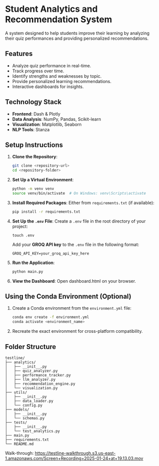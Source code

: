 # Student Analytics and Recommendation System

A system designed to help students improve their learning by analyzing their quiz performances and providing personalized recommendations.

## Features

- Analyze quiz performance in real-time.
- Track progress over time.
- Identify strengths and weaknesses by topic.
- Provide personalized learning recommendations.
- Interactive dashboards for insights.

## Technology Stack

- **Frontend**: Dash & Plotly
- **Data Analysis**: NumPy, Pandas, Scikit-learn
- **Visualization**: Matplotlib, Seaborn
- **NLP Tools**: Stanza

## Setup Instructions

1. **Clone the Repository**:
   ```bash
   git clone <repository-url>
   cd <repository-folder>
   ```

2. **Set Up a Virtual Environment**:
   ```bash
   python -m venv venv
   source venv/bin/activate  # On Windows: venv\Scripts\activate
   ```

3. **Install Required Packages**:
   Either from `requirements.txt` (if available):
   ```bash
   pip install -r requirements.txt
   ```
4. **Set Up the `.env` File**:
   Create a `.env` file in the root directory of your project:
     ```
     touch .env
     ```
   Add your **GROQ API key** to the `.env` file in the following format:
     ```
     GROQ_API_KEY=your_groq_api_key_here
     ```

5. **Run the Application**:
   ```bash
   python main.py
   ```

5. **View the Dashboard**:
   Open dashboard.html on your browser.

## Using the Conda Environment (Optional)

1. Create a Conda environment from the `environment.yml` file:
   ```bash
   conda env create -f environment.yml
   conda activate <environment_name>
   ```

2. Recreate the exact environment for cross-platform compatibility.

## Folder Structure
```
testline/
├── analytics/
│   ├── __init__.py
│   ├── quiz_analyzer.py
│   ├── performance_tracker.py
│   ├── llm_analyzer.py
│   ├── recommendation_engine.py
│   └── visualization.py
├── utils/
│   ├── __init__.py
│   ├── data_loader.py
│   └── config.py
├── models/
│   ├── __init__.py
│   └── schemas.py
├── tests/
│   ├── __init__.py
│   └── test_analytics.py
├── main.py
├── requirements.txt
└── README.md
```

Walk-through: https://testline-walkthrough.s3.us-east-1.amazonaws.com/Screen+Recording+2025-01-24+at+19.13.03.mov
